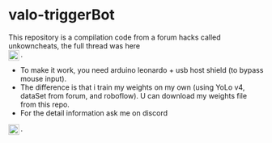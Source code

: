 # valo-triggerBot  
This repository is a compilation code from a forum hacks called unkowncheats, the full thread was here   
<a href="https://www.unknowncheats.me/forum/valorant/469268-yolo-aim-augmentation-v2-0-a.html">
  <img align="left" alt="Unknowncheats" width="21px" src="https://camo.githubusercontent.com/8b52e302122a31c683c4a9cf8e71d29cc8aba3ebb6a5ac7ae7818b5b14ba1c15/68747470733a2f2f6564656e742e6769746875622e696f2f537570657254696e7949636f6e732f696d616765732f7376672f676f6f676c652e737667" />
</a>.  
- To make it work, you need arduino leonardo + usb host shield (to bypass mouse input).
- The difference is that i train my weights on my own (using YoLo v4, dataSet from forum, and roboflow). U can download my weights file from this repo.
- For the  detail information ask me on discord  

<a href="https://www.discordapp.com/users/518061192229552130">
  <img align="left" alt="Unknowncheats" width="21px" src="https://camo.githubusercontent.com/79fcdc7c43f1a1d7c175827976ffee8177814a016fb1b9578ff70f1aef759578/68747470733a2f2f6564656e742e6769746875622e696f2f537570657254696e7949636f6e732f696d616765732f7376672f646973636f72642e737667" />
</a>. 


